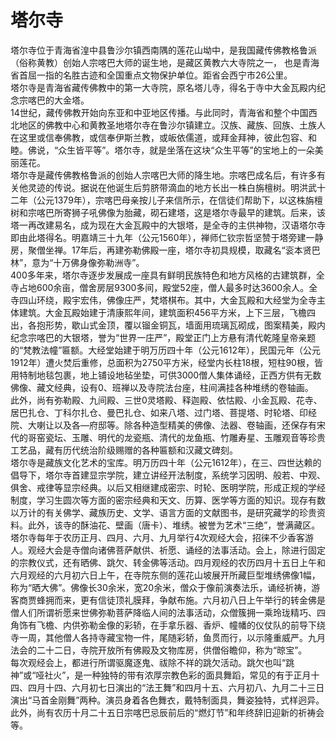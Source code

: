 # 塔尔寺  
塔尔寺位于青海省湟中县鲁沙尔镇西南隅的莲花山坳中，是我国藏传佛教格鲁派（俗称黄教）创始人宗喀巴大师的诞生地，是藏区黄教六大寺院之一， 也是青海省首屈一指的名胜古迹和全国重点文物保护单位。距省会西宁市26公里。  
塔尔寺是青海省藏传佛教中的第一大寺院，原名塔儿寺，得名于寺中大金瓦殿内纪念宗喀巴的大金塔。  
14世纪，藏传佛教开始向东亚和中亚地区传播。与此同时，青海省和整个中国西北地区的佛教中心和黄教圣地塔尔寺在鲁沙尔镇建立。汉族、藏族、回族、土族人在这里或信奉佛教，或信奉伊斯兰教，或皈依儒道，或拜金拜神，彼此包容、和睦。佛说，“众生皆平等”。塔尔寺，就是坐落在这块“众生平等”的宝地上的一朵美丽莲花。  
塔尔寺是藏传佛教格鲁派的创始人宗喀巴大师的降生地。宗喀巴成名后，有许多有关他灵迹的传说。据说在他诞生后剪脐带滴血的地方长出一株白旃檀树。明洪武十二年（公元1379年），宗喀巴母亲按儿子来信所示，在信徒们帮助下，以这株旃檀树和宗喀巴所寄狮子吼佛像为胎藏，砌石建塔，这是塔尔寺最早的建筑。后来，该塔一再改建易名，成为现在大金瓦殿中的大银塔，是全寺的主供神物，汉语塔尔寺即由此塔得名。明嘉靖三十九年（公元1560年），禅师仁钦宗哲坚赞于塔旁建一静房，聚僧坐禅。17年后，再建弥勒佛殿一座，塔尔寺初具规模，取藏名“衮本贤巴林”，意为“十万佛身像弥勒洲寺”。  
400多年来，塔尔寺逐步发展成一座具有鲜明民族特色和地方风格的古建筑群，全寺占地600余亩，僧舍房层9300多间，殿堂52座，僧人最多时达3600余人。全寺四山环绕，殿宇宏伟，佛像庄严，梵塔棋布。其中，大金瓦殿和大经堂为全寺主体建筑。大金瓦殿始建于清康熙年间，建筑面积456平方米，上下三层，飞檐四出，各抱形势，歇山式金顶，覆以镏金铜瓦，墙面用琉璃瓦砌成，图案精美，殿内纪念宗喀巴的大银塔，誉为“世界一庄严”，殿堂正门上方悬有清代乾隆皇帝亲题的“梵教法幢”匾额。大经堂始建于明万历四十年（公元1612年），民国元年（公元1912年）遭火焚后重修，总面积为2750平方米，经堂内长柱18根，短柱90根，皆用特制地毯包裹，地上铺设地毡坐垫，可供3000僧人集体诵经，正西方供有无数佛像、藏文经典，设有0、班禅以及寺院法台座，柱间满挂各种堆绣的卷轴画。  
此外，尚有弥勒殿、九间殿、三世0灵塔殿、释迦殿、依怙殿、小金瓦殿、花寺、居巴扎仓、丁科尔扎仓、曼巴扎仓、如来八塔、过门塔、菩提塔、时轮塔、印经院、大喇让以及各—府邸等。除各种造型精美的佛像、法器、卷轴画，还保存有宋代的哥窑瓷坛、玉雕、明代的龙瓷瓶、清代的龙鱼瓶、竹雕寿星、玉雕观音等珍贵工艺品，藏有历代统治阶级赐赠的各种匾额和汉藏文碑刻。  
塔尔寺是藏族文化艺术的宝库。明万历四十年（公元1612年），在三、四世达赖的倡导下，塔尔寺首建显宗学院，建立讲经开法制度，系统学习因明、般若、中观、俱舍、戒律等显宗经典。以后又相继建成密宗、时轮、医明学院，形成正规的学经制度，学习生圆次等方面的密宗经典和天文、历算、医学等方面的知识。现存有数以万计的有关佛学、藏族历史、文学、语言方面的文献图书，是研究藏学的珍贵资料。此外，该寺的酥油花、壁画（唐卡）、堆绣。被誉为艺术“三绝”，誉满藏区。  
塔尔寺每年于农历正月、四月、六月、九月举行4次观经大会，招徕不少香客游人。观经大会是寺僧向诸佛菩萨献供、祈愿、诵经的法事活动。会上，除进行固定的宗教仪式，还有晒佛、跳欠、转金佛等活动。四月观经的农历四月十五日上午和六月观经的六月初六日上午，在寺院东侧的莲花山坡展开所藏巨型堆绣佛像1幅，称为“晒大佛”。佛像长30余米，宽20余米，僧众于像前演奏法乐，诵经祈祷，游客商贾蜂拥而来，更有信徒顶礼膜拜，争献布施。六月初八日上午举行的转金佛是僧人们所谓祈愿来世佛弥勒菩萨降临人间的法事活动，众僧簇拥一乘玲珑精巧、四角饰有飞檐、内供弥勒金像的彩轿，在手拿乐器、香炉、幢幡的仪仗队的前导下绕寺一周，其他僧人各持寺藏宝物一件，尾随彩轿，鱼贯而行，以示隆重威严。九月法会的二十二日，寺院开放所有佛殿及文物库房，供僧俗瞻仰，称为“晾宝”。  
每次观经会上，都进行所谓驱魔逐鬼、祓除不祥的跳欠活动。跳欠也叫“跳神”或“哑社火”，是一种独特的带有浓厚宗教色彩的面具舞蹈，常见的有于正月十四、四月十四、六月初七日演出的“法王舞”和四月十五、六月初八、九月二十三日演出“马首金刚舞”两种。演员身着各色舞衣，戴特制面具，舞姿独特，式样迥异。此外，尚有农历十月二十五日宗喀巴忌辰前后的“燃灯节”和年终辞旧迎新的祈祷会等。  
